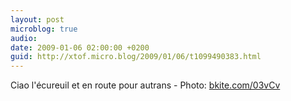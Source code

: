 ```yaml
---
layout: post
microblog: true
audio: 
date: 2009-01-06 02:00:00 +0200
guid: http://xtof.micro.blog/2009/01/06/t1099490383.html
---
```

Ciao l'écureuil et en route pour autrans - Photo: [bkite.com/03vCv](http://bkite.com/03vCv)
